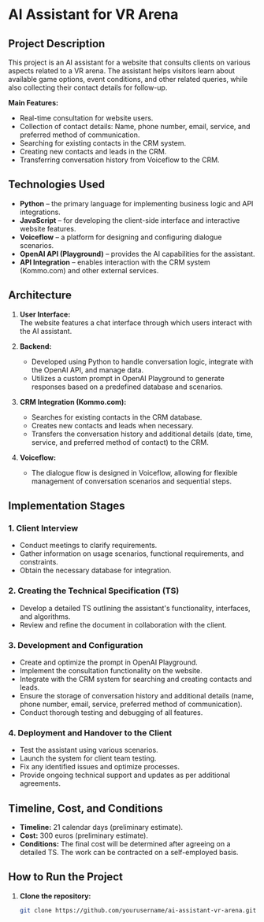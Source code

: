 # AI Assistant for VR Arena

## Project Description

This project is an AI assistant for a website that consults clients on various aspects related to a VR arena. The assistant helps visitors learn about available game options, event conditions, and other related queries, while also collecting their contact details for follow-up.

**Main Features:**
- Real-time consultation for website users.
- Collection of contact details: Name, phone number, email, service, and preferred method of communication.
- Searching for existing contacts in the CRM system.
- Creating new contacts and leads in the CRM.
- Transferring conversation history from Voiceflow to the CRM.

## Technologies Used

- **Python** – the primary language for implementing business logic and API integrations.
- **JavaScript** – for developing the client-side interface and interactive website features.
- **Voiceflow** – a platform for designing and configuring dialogue scenarios.
- **OpenAI API (Playground)** – provides the AI capabilities for the assistant.
- **API Integration** – enables interaction with the CRM system (Kommo.com) and other external services.

## Architecture

1. **User Interface:**  
   The website features a chat interface through which users interact with the AI assistant.

2. **Backend:**
   - Developed using Python to handle conversation logic, integrate with the OpenAI API, and manage data.
   - Utilizes a custom prompt in OpenAI Playground to generate responses based on a predefined database and scenarios.

3. **CRM Integration (Kommo.com):**
   - Searches for existing contacts in the CRM database.
   - Creates new contacts and leads when necessary.
   - Transfers the conversation history and additional details (date, time, service, and preferred method of contact) to the CRM.

4. **Voiceflow:**
   - The dialogue flow is designed in Voiceflow, allowing for flexible management of conversation scenarios and sequential steps.

## Implementation Stages

### 1. Client Interview
- Conduct meetings to clarify requirements.
- Gather information on usage scenarios, functional requirements, and constraints.
- Obtain the necessary database for integration.

### 2. Creating the Technical Specification (TS)
- Develop a detailed TS outlining the assistant's functionality, interfaces, and algorithms.
- Review and refine the document in collaboration with the client.

### 3. Development and Configuration
- Create and optimize the prompt in OpenAI Playground.
- Implement the consultation functionality on the website.
- Integrate with the CRM system for searching and creating contacts and leads.
- Ensure the storage of conversation history and additional details (name, phone number, email, service, preferred method of communication).
- Conduct thorough testing and debugging of all features.

### 4. Deployment and Handover to the Client
- Test the assistant using various scenarios.
- Launch the system for client team testing.
- Fix any identified issues and optimize processes.
- Provide ongoing technical support and updates as per additional agreements.

## Timeline, Cost, and Conditions

- **Timeline:** 21 calendar days (preliminary estimate).
- **Cost:** 300 euros (preliminary estimate).
- **Conditions:** The final cost will be determined after agreeing on a detailed TS. The work can be contracted on a self-employed basis.

## How to Run the Project

1. **Clone the repository:**
   ```bash
   git clone https://github.com/yourusername/ai-assistant-vr-arena.git
